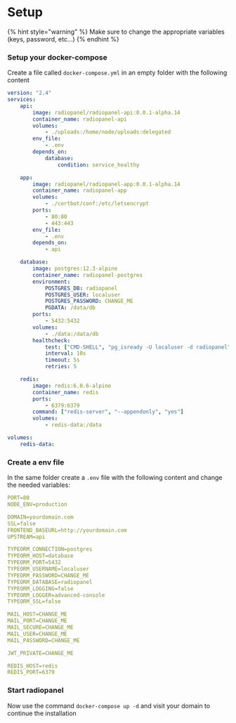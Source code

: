 # Setup

{% hint style="warning" %}
Make sure to change the appropriate variables \(keys, password, etc...\)
{% endhint %}

### Setup your docker-compose

Create a file called `docker-compose.yml` in an empty folder with the following content

```yaml
version: "2.4"
services:
    api:
        image: radiopanel/radiopanel-api:0.0.1-alpha.14
        container_name: radiopanel-api
        volumes:
            - ./uploads:/home/node/uploads:delegated
        env_file:
            - .env
        depends_on:
            database:
                condition: service_healthy

    app:
        image: radiopanel/radiopanel-app:0.0.1-alpha.14
        container_name: radiopanel-app
        volumes:
            - ./certbot/conf:/etc/letsencrypt
        ports:
            - 80:80
            - 443:443
        env_file:
            - .env
        depends_on:
            - api

    database:
        image: postgres:12.3-alpine
        container_name: radiopanel-postgres
        environment:
            POSTGRES_DB: radiopanel
            POSTGRES_USER: localuser
            POSTGRES_PASSWORD: CHANGE_ME
            PGDATA: /data/db
        ports:
            - 5432:5432
        volumes:
            - ./data:/data/db
        healthcheck:
            test: ["CMD-SHELL", "pg_isready -U localuser -d radiopanel"]
            interval: 10s
            timeout: 5s
            retries: 5

    redis:
        image: redis:6.0.6-alpine
        container_name: redis
        ports:
            - 6379:6379
        command: ["redis-server", "--appendonly", "yes"]
        volumes:
            - redis-data:/data

volumes:
    redis-data:
```

### Create a env file

In the same folder create a `.env` file with the following content and change the needed variables:

```yaml
PORT=80
NODE_ENV=production

DOMAIN=yourdomain.com
SSL=false
FRONTEND_BASEURL=http://yourdomain.com
UPSTREAM=api

TYPEORM_CONNECTION=postgres
TYPEORM_HOST=database
TYPEORM_PORT=5432
TYPEORM_USERNAME=localuser
TYPEORM_PASSWORD=CHANGE_ME
TYPEORM_DATABASE=radiopanel
TYPEORM_LOGGING=false
TYPEORM_LOGGER=advanced-console
TYPEORM_SSL=false

MAIL_HOST=CHANGE_ME
MAIL_PORT=CHANGE_ME
MAIL_SECURE=CHANGE_ME
MAIL_USER=CHANGE_ME
MAIL_PASSWORD=CHANGE_ME

JWT_PRIVATE=CHANGE_ME

REDIS_HOST=redis
REDIS_PORT=6379
```

### Start radiopanel

Now use the command `docker-compose up -d` and visit your domain to continue the installation

